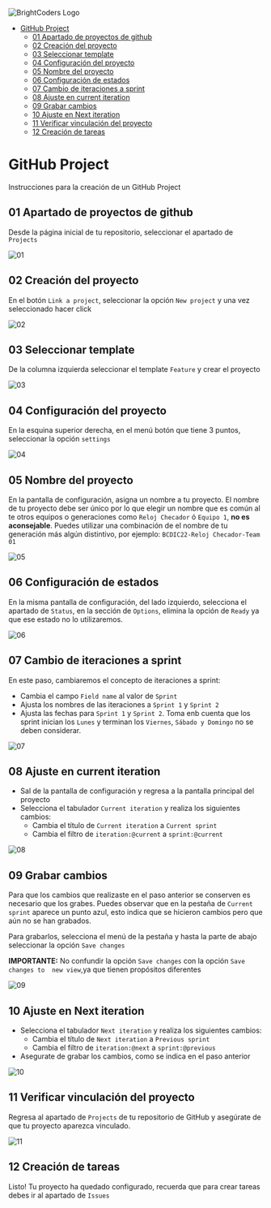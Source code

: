 ![BrightCoders Logo](../img/logo.png)

- [GitHub Project](#github-project)
  - [01 Apartado de proyectos de github](#01-apartado-de-proyectos-de-github)
  - [02 Creación del proyecto](#02-creación-del-proyecto)
  - [03 Seleccionar template](#03-seleccionar-template)
  - [04 Configuración del proyecto](#04-configuración-del-proyecto)
  - [05 Nombre del proyecto](#05-nombre-del-proyecto)
  - [06 Configuración de estados](#06-configuración-de-estados)
  - [07 Cambio de iteraciones a sprint](#07-cambio-de-iteraciones-a-sprint)
  - [08 Ajuste en current iteration](#08-ajuste-en-current-iteration)
  - [09 Grabar cambios](#09-grabar-cambios)
  - [10 Ajuste en Next iteration](#10-ajuste-en-next-iteration)
  - [11 Verificar vinculación del proyecto](#11-verificar-vinculación-del-proyecto)
  - [12 Creación de tareas](#12-creación-de-tareas)

# GitHub Project

Instrucciones para la creación de un GitHub Project

## 01 Apartado de proyectos de github

Desde la página inicial de tu repositorio, seleccionar el apartado de  `Projects`

![01](img/01.png)

## 02 Creación del proyecto

En el botón `Link a project`, seleccionar la opción `New project` y una vez seleccionado hacer click

![02](img/02.png)

## 03 Seleccionar template

De la columna izquierda seleccionar el template `Feature` y crear el proyecto

![03](img/03.png)

## 04 Configuración del proyecto

En la esquina superior derecha, en el menú  botón que tiene 3 puntos, seleccionar la opción `settings` 

![04](img/04.png)

## 05 Nombre del proyecto

En la pantalla de configuración, asigna un nombre a tu proyecto. El nombre de tu proyecto debe ser único por lo que elegir un nombre que  es común al te otros equipos o generaciones como `Reloj Checador` ó `Equipo 1`, __no es aconsejable__. Puedes utilizar una combinación de el nombre de tu generación más algún distintivo, por ejemplo: `BCDIC22-Reloj Checador-Team 01`

![05](img/05.png)

## 06 Configuración de estados

En la misma pantalla de configuración, del lado izquierdo, selecciona el  apartado de `Status`, en la sección de `Options`, elimina la opción de `Ready` ya que ese estado no lo utilizaremos.

![06](img/06.png)

## 07 Cambio de iteraciones a sprint

En este paso, cambiaremos el concepto de iteraciones a sprint:

- Cambia el campo `Field name` al valor de `Sprint`
- Ajusta los nombres de las iteraciones a `Sprint 1` y `Sprint 2`
- Ajusta las fechas para `Sprint 1` y `Sprint 2`. Toma enb cuenta que los sprint inician los `Lunes` y terminan los `Viernes`, `Sábado y Domingo` no se deben considerar.
  
![07](img/07.png)

## 08 Ajuste en current iteration

- Sal de la pantalla de configuración y regresa a la pantalla principal del proyecto
- Selecciona el tabulador `Current iteration` y realiza los siguientes cambios:
  - Cambia el título de `Current iteration` a `Current sprint`
  - Cambia el filtro de `iteration:@current` a `sprint:@current`

![08](img/08.png)

## 09 Grabar cambios

Para que los cambios que realizaste en el paso anterior se conserven es necesario que los grabes. Puedes observar que en la pestaña de `Current sprint` aparece un punto azul, esto indica que se hicieron cambios pero que aún no se han grabados.

Para grabarlos, selecciona el menú de la pestaña y hasta la parte de abajo seleccionar la opción `Save changes`

__IMPORTANTE:__ No confundir la opción `Save changes` con la opción `Save changes to  new view`,ya que tienen propósitos diferentes

![09](img/09.png)

## 10 Ajuste en Next iteration

- Selecciona el tabulador `Next iteration` y realiza los siguientes cambios:
  - Cambia el título de `Next iteration` a `Previous sprint`
  - Cambia el filtro de `iteration:@next` a `sprint:@previous`
- Asegurate de grabar los cambios, como se indica en el paso anterior

![10](img/10.png)

## 11 Verificar vinculación del proyecto

Regresa al apartado de `Projects` de tu repositorio de GitHub y asegúrate de que tu proyecto aparezca vinculado.

![11](img/11.png)

## 12 Creación de tareas

Listo! Tu proyecto ha quedado configurado, recuerda que para crear tareas debes ir al apartado de `Issues`
